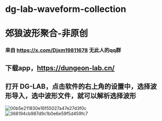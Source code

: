 # dg-lab-waveform-collection
# 郊狼波形聚合-非原创
### 来自 https://x.com/Djxm19811678 无此人的qq群
## 下载app，https://dungeon-lab.cn/
## 打开 DG-LAB，点击软件的右上角的设置中，选择波形导入，选中波形文件，就可以解析选择波形
![00b5e211830e16f55027a47e27d3f0c](https://github.com/user-attachments/assets/9e096267-f312-4f41-bf8c-8917c84f7981)
![368194cb987d9c1b0e6e59f5d459fc7](https://github.com/user-attachments/assets/e94bb1c8-367f-4d37-abc6-9e86f08f10e3)
